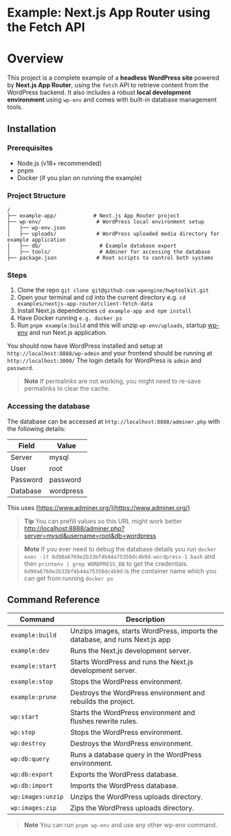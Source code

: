 # Example: Next.js App Router using the Fetch API


# Overview

This project is a complete example of a **headless WordPress site** powered by **Next.js App Router**, using the `fetch` API to retrieve content from the WordPress backend. It also includes a robust **local development environment** using `wp-env` and comes with built-in database management tools.


## Installation

### Prerequisites

- Node.js (v18+ recommended)
- pnpm
- Docker (if you plan on running the example)

### Project Structure

```
/
├── example-app/            # Next.js App Router project
├── wp-env/                  # WordPress local environment setup
│   ├── wp-env.json
│   ├── uploads/             # WordPress uploaded media directory for example application
│   ├── db/                   # Example database export
│   ├── tools/                # Adminer for accessing the database
├── package.json             # Root scripts to control both systems
```

### Steps

1. Clone the repo `git clone git@github.com:wpengine/hwptoolkit.git`
2. Open your terminal and cd into the current directory e.g. `cd examples/nextjs-app-router/client-fetch-data`
3. Install Next.js dependencies `cd example-app and npm install`
4. Have Docker running `e.g. docker ps`
5. Run `pnpm example:build` and this will unzip `wp-env/uploads`, startup [wp-env](https://developer.wordpress.org/block-editor/getting-started/devenv/get-started-with-wp-env/) and run Next.js application.


You should now have WordPress installed and setup at `http://localhost:8888/wp-admin` and your frontend should be running at `http://localhost:3000/`
The login details for WordPress is `admin` and `password`.

> **Note** If permalinks are not working, you might need to re-save permalinks to clear the cache.

### Accessing the database

The database can be accessed at `http://localhost:8888/adminer.php` with the following details:

| Field     | Value      |
|-----------|------------|
| Server    | mysql      |
| User      | root       |
| Password  | password   |
| Database  | wordpress  |

This uses [https://www.adminer.org/](https://www.adminer.org/)

>**Tip** You can prefill values so this URL might work better <http://localhost:8888/adminer.php?server=mysql&username=root&db=wordpress>

>**Mote** If you ever need to debug the database details you run `docker exec -it 6d90a6769e2b33bf4b44a75350dc4b9d-wordpress-1 bash` and then `printenv | grep WORDPRESS_DB` to get the credentials. `6d90a6769e2b33bf4b44a75350dc4b9d` is the container name which you can get from running `docker ps` 


## Command Reference

| Command                | Description                                                                  |
|------------------------|------------------------------------------------------------------------------|
| `example:build`        | Unzips images, starts WordPress, imports the database, and runs Next.js app  |
| `example:dev`          | Runs the Next.js development server.                                         |
| `example:start`        | Starts WordPress and runs the Next.js development server.                    |
| `example:stop`         | Stops the WordPress environment.                                             |
| `example:prune`        | Destroys the WordPress environment and rebuilds the project.                 |
| `wp:start`             | Starts the WordPress environment and flushes rewrite rules.                  |
| `wp:stop`              | Stops the WordPress environment.                                             |
| `wp:destroy`           | Destroys the WordPress environment.                                          |
| `wp:db:query`          | Runs a database query in the WordPress environment.                          |
| `wp:db:export`         | Exports the WordPress database.                                              |
| `wp:db:import`         | Imports the WordPress database.                                              |
| `wp:images:unzip`      | Unzips the WordPress uploads directory.                                      |
| `wp:images:zip`        | Zips the WordPress uploads directory.                                        |

>**Note** You can run `pnpm wp-env` and use any other wp-env command.
